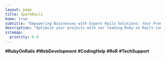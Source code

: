 ```yaml
---
layout: page
title: SparkRails
home: true
subtitle: "Empowering Businesses with Expert Rails Solutions: Your Premier Rails Consulting Partner"
description: "Optimize your projects with our leading Ruby on Rails consulting services. Elevate development with tailored solutions. Contact us for expert Rails support."
sitemap:
  priority: 0.9
---
```


<div id="describe-text">
	<div class='justify para'>
		<div class='text-center'>
		<strong>#RubyOnRails</strong> <strong>#WebDevelopment</strong> <strong>#CodingHelp</strong> <strong>#RoR</strong> <strong>#TechSupport</strong>
		</div>
	</div>

</div>
